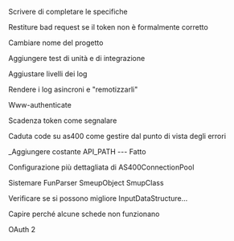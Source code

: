 Scrivere di completare le specifiche

Restiture bad request se il token non è formalmente corretto

Cambiare nome del progetto

Aggiungere test di unità e di integrazione

Aggiustare livelli dei log

Rendere i log asincroni e "remotizzarli"

Www-authenticate

Scadenza token come segnalare

Caduta code su as400 come gestire dal punto di vista degli errori

_Aggiungere costante API_PATH --- Fatto

Configurazione più dettagliata di AS400ConnectionPool

Sistemare FunParser
SmeupObject
SmupClass

Verificare se si possono migliore InputDataStructure...

Capire perché alcune schede non funzionano

OAuth 2
